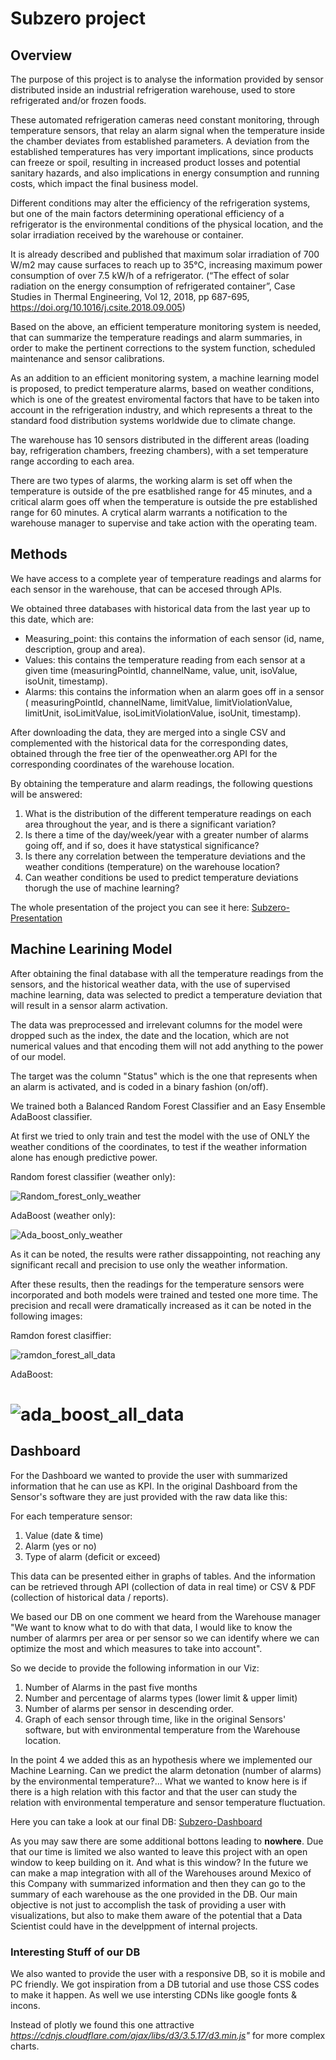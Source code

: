 
# Subzero project

## Overview
The purpose of this project is to analyse the information provided by sensor distributed inside an industrial refrigeration warehouse, used to store refrigerated and/or frozen foods.

These automated refrigeration cameras need constant monitoring, through temperature sensors, that relay an alarm signal when the temperature inside the chamber deviates from established parameters.
A deviation from the established temperatures has very important implications, since products can freeze or spoil, resulting in increased product losses and potential sanitary hazards, and also implications in energy consumption and running costs, which impact the final business model.

Different conditions may alter the efficiency of the refrigeration systems, but one of the main factors determining operational efficiency of a refrigerator is the environmental conditions of the physical location, and the solar irradiation received by the warehouse or container.

It is already described and published that maximum solar irradiation of 700 W/m2 may cause surfaces to reach up to 35°C, increasing maximum power consumption of over 7.5 kW/h of a refrigerator.
(“The effect of solar radiation on the energy consumption of refrigerated container”, Case Studies in Thermal Engineering, Vol 12, 2018, pp 687-695, https://doi.org/10.1016/j.csite.2018.09.005)

Based on the above, an efficient temperature monitoring system is needed, that can summarize the temperature readings and alarm summaries, in order to make the pertinent corrections to the system function, scheduled maintenance and sensor calibrations.

As an addition to an efficient monitoring system, a machine learning model is proposed, to predict temperature alarms, based on weather conditions, which is one of the greatest enviromental factors that have to be taken into account in the refrigeration industry, and which represents a threat to the standard food distribution systems worldwide due to climate change.

The warehouse has 10 sensors distributed in the different areas (loading bay, refrigeration chambers, freezing chambers), with a set temperature range according to each area.

There are two types of alarms, the working alarm is set off when the temperature is outside of the pre esatblished range for 45 minutes, and a critical alarm goes off when the temperature is outside the pre established range for 60 minutes. A crytical alarm warrants a notification to the warehouse manager to supervise and take action with the operating team.

## Methods

We have access to a complete year of temperature readings and alarms for each sensor in the warehouse, that can be accesed through APIs.

We obtained three databases with historical data from the last year up to this date, which are:

 - Measuring_point: this contains the information of each sensor (id, name, description, group and area).
 - Values: this contains the temperature reading from each sensor at a given time (measuringPointId, channelName, value, unit, isoValue, isoUnit, timestamp).
 - Alarms: this contains the information when an alarm goes off in a sensor ( measuringPointId, channelName, limitValue, limitViolationValue, limitUnit, isoLimitValue, isoLimitViolationValue, isoUnit, timestamp).

After downloading the data, they are merged into a single CSV and complemented with the historical data for the corresponding dates, obtained through the free tier of the openweather.org API for the corresponding coordinates of the warehouse location.

By obtaining the temperature and alarm readings, the following questions will be answered:

1. What is the distribution of the different temperature readings on each area throughout the year, and is there a significant variation?
2.  Is there a time of the day/week/year with a greater number of alarms going off, and if so, does it have statystical significance?
3. Is there any correlation between the temperature deviations and the weather conditions (temperature) on the warehouse location?
4. Can weather conditions be used to predict temperature deviations thorugh the use of machine learning?



The whole presentation of the project you can see it here: [Subzero-Presentation](https://docs.google.com/presentation/d/1UKmtILYxAHpOF0Gc04kEek7a1XgS-ATRQAbTzk2dsT0/edit?usp=sharing)

## Machine Learining Model
After obtaining the final database with all the temperature readings from the sensors, and the historical weather data, with the use of supervised machine learning, data was selected to predict a temperature deviation that will result in a sensor alarm activation.

The data was preprocessed and irrelevant columns for the model were dropped such as the index, the date and the location, which are not numerical values and that encoding them will not add anything to the power of our model.

The target was the column "Status" which is the one that represents when an alarm is activated, and is coded in a binary fashion (on/off).

We trained both a Balanced Random Forest Classifier and an Easy Ensemble AdaBoost classifier.

At first we tried to only train and test the model with the use of ONLY the weather conditions of the coordinates, to test if the weather information alone has enough predictive power.

Random forest classifier (weather only):

![Random_forest_only_weather](https://user-images.githubusercontent.com/95982833/172081047-eac9adba-cba0-42e6-a1ce-6ae644861f14.png)


AdaBoost (weather only):

![Ada_boost_only_weather](https://user-images.githubusercontent.com/95982833/172081070-97d9e221-cb76-4d69-b7e6-7f0b92da0263.png)


As it can be noted, the results were rather dissappointing, not reaching any significant recall and precision to use only the weather information.

After these results, then the readings for the temperature sensors were incorporated and both models were trained and tested one more time. The precision and recall were dramatically increased as it can be noted in the following images:


Ramdon forest clasiffier:

![ramdon_forest_all_data](https://user-images.githubusercontent.com/95982833/172081271-cdaf06f8-7fc1-45dc-8d0d-2d62b1e12c52.png)


AdaBoost:


![ada_boost_all_data](https://user-images.githubusercontent.com/95982833/172082701-8b33b289-7c74-4753-9751-f5ee4bce0125.png)
=======

## Dashboard

For the Dashboard we wanted to provide the user with summarized information that he can use as KPI. In the original Dashboard from the Sensor's software they are just provided with the raw data like this: 

For each temperature sensor:

1. Value (date & time)
2. Alarm (yes or no)
3. Type of alarm (deficit or exceed)

This data can be presented either in graphs of tables. And the information can be retrieved through API (collection of data in real time) or CSV & PDF (collection of historical data / reports).

We based our DB on one comment we heard from the Warehouse manager "We want to know what to do with that data, I would like to know the number of alarmrs per area or per sensor so we can identify where we can optimize the most and which measures to take into account". 

So we decide to provide the following information in our Viz: 

1. Number of Alarms in the past five months
2. Number and percentage of alarms types (lower limit & upper limit)
3. Number of alarms per sensor in descending order.
4. Graph of each sensor through time, like in the original Sensors' software, but with environmental temperature from the Warehouse location. 

In the point 4 we added this as an hypothesis where we implemented our Machine Learning. Can we predict the alarm detonation (number of alarms) by the environmental temperature?... What we wanted to know here is if there is a high relation with this factor and that the user can study the relation with environmental temperature and sensor temperature fluctuation. 

Here you can take a look at our final DB: [Subzero-Dashboard](https://docs.google.com/presentation/d/1UKmtILYxAHpOF0Gc04kEek7a1XgS-ATRQAbTzk2dsT0/edit?usp=sharing)

As you may saw there are some additional bottons leading to **nowhere**. Due that our time is limited we also wanted to leave this project with an open window to keep building on it. And what is this window? In the future we can make a map integration with all of the Warehouses around Mexico of this Company with summarized information and then they can go to the summary of each warehouse as the one provided in the DB. Our main objective is not just to accomplish the task of providing a user with visualizations, but also to make them aware of the potential that a Data Scientist could have in the develppment of internal projects. 


### Interesting Stuff of our DB

We also wanted to provide the user with a responsive DB, so it is mobile and PC friendly. We got inspiration from a DB tutorial and use those CSS codes to make it happen. As well we use intersting CDNs like google fonts & incons.

Instead of plotly we found this one attractive *https://cdnjs.cloudflare.com/ajax/libs/d3/3.5.17/d3.min.js"* for more complex charts. 


